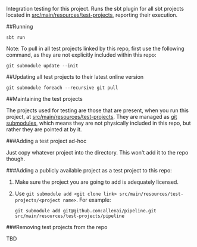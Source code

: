 Integration testing for this project. Runs the sbt plugin for all sbt projects located in [src/main/resources/test-projects](https://github.com/CANVE/extractor/tree/master/sbt-plugin-test-lib/src/main/resources/test-projects), reporting their execution.

##Running

`sbt run` 

Note: To pull in all test projects linked by this repo, first use the following command, as they are not explicitly included within this repo:
```
git submodule update --init
```

##Updating all test projects to their latest online version
```
git submodule foreach --recursive git pull
```

##Maintaining the test projects

The projects used for testing are those that are present, when you run this project, at [src/main/resources/test-projects](https://github.com/CANVE/extractor/tree/master/sbt-plugin-test-lib/src/main/resources/test-projects). They are managed as [git submodules](https://git-scm.com/docs/git-submodule), which means they are not physically included in this repo, but rather they are pointed at by it. 

###Adding a test project ad-hoc

Just copy whatever project into the directory. 
This won't add it to the repo though. 

###Adding a publicly available project as a test project to this repo:

1. Make sure the project you are going to add is adequately licensed.

2. Use `git submodule add <git clone link> src/main/resources/test-projects/<project name>`. For example:
    ```
    git submodule add git@github.com:allenai/pipeline.git src/main/resources/test-projects/pipeline
    ```

###Removing test projects from the repo

TBD

